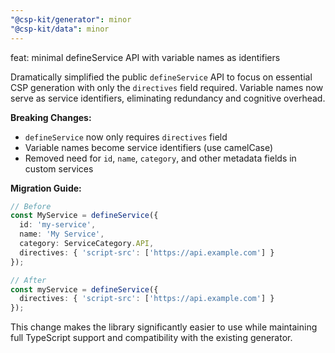 ```yaml
---
"@csp-kit/generator": minor
"@csp-kit/data": minor
---
```


feat: minimal defineService API with variable names as identifiers

Dramatically simplified the public `defineService` API to focus on essential CSP generation with only the `directives` field required. Variable names now serve as service identifiers, eliminating redundancy and cognitive overhead.

**Breaking Changes:**
- `defineService` now only requires `directives` field
- Variable names become service identifiers (use camelCase)
- Removed need for `id`, `name`, `category`, and other metadata fields in custom services

**Migration Guide:**
```typescript
// Before
const MyService = defineService({
  id: 'my-service',
  name: 'My Service',
  category: ServiceCategory.API,
  directives: { 'script-src': ['https://api.example.com'] }
});

// After
const myService = defineService({
  directives: { 'script-src': ['https://api.example.com'] }
});
```

This change makes the library significantly easier to use while maintaining full TypeScript support and compatibility with the existing generator.
